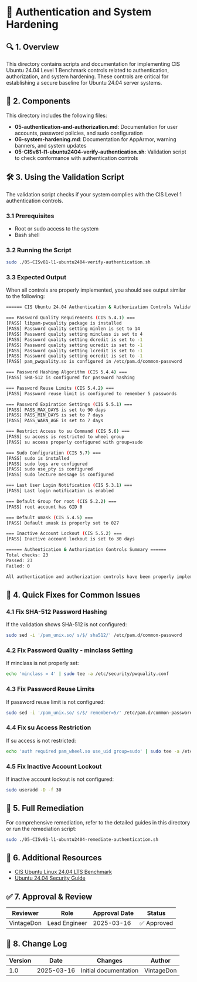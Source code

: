 <!-- 
---
title: "Authentication and System Hardening - CIS Ubuntu 24.04"
description: "Guide for implementing CIS Ubuntu 24.04 Level 1 authentication and system hardening controls"
author: "VintageDon"
tags: ["security", "hardening", "cis", "ubuntu", "authentication", "compliance"]
category: "Security"
kb_type: "Reference"
version: "1.0"
status: "Published"
last_updated: "2025-03-16"
---
-->

# 🔐 **Authentication and System Hardening**

## 🔍 **1. Overview**

This directory contains scripts and documentation for implementing CIS Ubuntu 24.04 Level 1 Benchmark controls related to authentication, authorization, and system hardening. These controls are critical for establishing a secure baseline for Ubuntu 24.04 server systems.

## 📂 **2. Components**

This directory includes the following files:

- **05-authentication-and-authorization.md**: Documentation for user accounts, password policies, and sudo configuration
- **06-system-hardening.md**: Documentation for AppArmor, warning banners, and system updates
- **05-CISv81-l1-ubuntu2404-verify-authentication.sh**: Validation script to check conformance with authentication controls

## 🛠️ **3. Using the Validation Script**

The validation script checks if your system complies with the CIS Level 1 authentication controls.

### **3.1 Prerequisites**

- Root or sudo access to the system
- Bash shell

### **3.2 Running the Script**

```bash
sudo ./05-CISv81-l1-ubuntu2404-verify-authentication.sh
```

### **3.3 Expected Output**

When all controls are properly implemented, you should see output similar to the following:

```bash
====== CIS Ubuntu 24.04 Authentication & Authorization Controls Validation ======

=== Password Quality Requirements (CIS 5.4.1) ===
[PASS] libpam-pwquality package is installed
[PASS] Password quality setting minlen is set to 14
[PASS] Password quality setting minclass is set to 4
[PASS] Password quality setting dcredit is set to -1
[PASS] Password quality setting ucredit is set to -1
[PASS] Password quality setting lcredit is set to -1
[PASS] Password quality setting ocredit is set to -1
[PASS] pam_pwquality.so is configured in /etc/pam.d/common-password

=== Password Hashing Algorithm (CIS 5.4.4) ===
[PASS] SHA-512 is configured for password hashing

=== Password Reuse Limits (CIS 5.4.2) ===
[PASS] Password reuse limit is configured to remember 5 passwords

=== Password Expiration Settings (CIS 5.5.1) ===
[PASS] PASS_MAX_DAYS is set to 90 days
[PASS] PASS_MIN_DAYS is set to 7 days
[PASS] PASS_WARN_AGE is set to 7 days

=== Restrict Access to su Command (CIS 5.6) ===
[PASS] su access is restricted to wheel group
[PASS] su access properly configured with group=sudo

=== Sudo Configuration (CIS 5.7) ===
[PASS] sudo is installed
[PASS] sudo logs are configured
[PASS] sudo use_pty is configured
[PASS] sudo lecture message is configured

=== Last User Login Notification (CIS 5.3.1) ===
[PASS] Last login notification is enabled

=== Default Group for root (CIS 5.2.2) ===
[PASS] root account has GID 0

=== Default umask (CIS 5.4.5) ===
[PASS] Default umask is properly set to 027

=== Inactive Account Lockout (CIS 5.5.2) ===
[PASS] Inactive account lockout is set to 30 days

====== Authentication & Authorization Controls Summary ======
Total checks: 23
Passed: 23
Failed: 0

All authentication and authorization controls have been properly implemented!
```

## 🔧 **4. Quick Fixes for Common Issues**

### **4.1 Fix SHA-512 Password Hashing**

If the validation shows SHA-512 is not configured:

```bash
sudo sed -i '/pam_unix.so/ s/$/ sha512/' /etc/pam.d/common-password
```

### **4.2 Fix Password Quality - minclass Setting**

If minclass is not properly set:

```bash
echo 'minclass = 4' | sudo tee -a /etc/security/pwquality.conf
```

### **4.3 Fix Password Reuse Limits**

If password reuse limit is not configured:

```bash
sudo sed -i '/pam_unix.so/ s/$/ remember=5/' /etc/pam.d/common-password
```

### **4.4 Fix su Access Restriction**

If su access is not restricted:

```bash
echo 'auth required pam_wheel.so use_uid group=sudo' | sudo tee -a /etc/pam.d/su
```

### **4.5 Fix Inactive Account Lockout**

If inactive account lockout is not configured:

```bash
sudo useradd -D -f 30
```

## 🔄 **5. Full Remediation**

For comprehensive remediation, refer to the detailed guides in this directory or run the remediation script:

```bash
sudo ./05-CISv81-l1-ubuntu2404-remediate-authentication.sh
```

## 🔗 **6. Additional Resources**

- [CIS Ubuntu Linux 24.04 LTS Benchmark](https://www.cisecurity.org/benchmark/ubuntu_linux)
- [Ubuntu 24.04 Security Guide](https://ubuntu.com/security/guides)

## ✅ **7. Approval & Review**

| **Reviewer** | **Role** | **Approval Date** | **Status** |
|-------------|---------|------------------|------------|
| VintageDon | Lead Engineer | 2025-03-16 | ✅ Approved |

## 📜 **8. Change Log**

| **Version** | **Date** | **Changes** | **Author** |
|------------|---------|-------------|------------|
| 1.0 | 2025-03-16 | Initial documentation | VintageDon |
